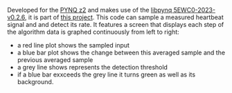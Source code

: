Developed for the [PYNQ z2](https://www.amd.com/en/corporate/university-program/aup-boards/pynq-z2.html) and makes use of the [libpynq 5EWC0-2023-v0.2.6](https://pynq.tue.nl/libpynq/5EWC0-2023-v0.2.6/topics.html), it is part of [this project](https://github.com/alekseymorgunov/ryb). This code can sample a measured heartbeat signal and and detect its rate. It features a screen that displays each step of the algorithm data is graphed continuously from left to right:
- a red line plot shows the sampled input
- a blue bar plot shows the change between this averaged sample and the previous averaged sample
- a grey line shows represents the detection threshold
- if a blue bar exxceeds the grey line it turns green as well as its background.

